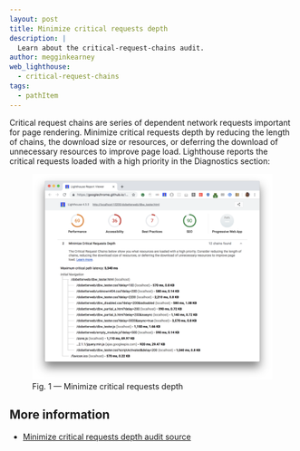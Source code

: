 ```yaml
---
layout: post
title: Minimize critical requests depth
description: |
  Learn about the critical-request-chains audit.
author: megginkearney
web_lighthouse:
  - critical-request-chains
tags:
  - pathItem
---
```


Critical request chains are series of dependent network requests important for page rendering.
Minimize critical requests depth by reducing the length of chains, the download size or resources,
or deferring the download of unnecessary resources to improve page load.
Lighthouse reports the critical requests loaded with a high priority in the Diagnostics section: 

<figure class="w-figure">
  <img class="w-screenshot w-screenshot--filled" src="critical-request-chains.png" alt="Lighthouse: Minimize critical requests depth">
  <figcaption class="w-figcaption">
    Fig. 1 — Minimize critical requests depth
  </figcaption>
</figure>

## More information

- [Minimize critical requests depth audit source](https://github.com/GoogleChrome/lighthouse/blob/master/lighthouse-core/audits/critical-request-chains.js)